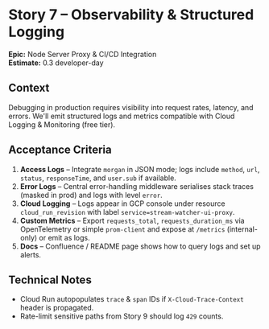 # Story 7 – Observability & Structured Logging

**Epic:** Node Server Proxy & CI/CD Integration  
**Estimate:** 0.3 developer-day

## Context
Debugging in production requires visibility into request rates, latency, and errors. We'll emit structured logs and metrics compatible with Cloud Logging & Monitoring (free tier).

## Acceptance Criteria
1. **Access Logs** – Integrate `morgan` in JSON mode; logs include `method`, `url`, `status`, `responseTime`, and `user.sub` if available.
2. **Error Logs** – Central error-handling middleware serialises stack traces (masked in prod) and logs with level `error`.
3. **Cloud Logging** – Logs appear in GCP console under resource `cloud_run_revision` with label `service=stream-watcher-ui-proxy`.
4. **Custom Metrics** – Export `requests_total`, `requests_duration_ms` via OpenTelemetry or simple `prom-client` and expose at `/metrics` (internal-only) or emit as logs.
5. **Docs** – Confluence / README page shows how to query logs and set up alerts.

## Technical Notes
* Cloud Run autopopulates `trace` & `span` IDs if `X-Cloud-Trace-Context` header is propagated.
* Rate-limit sensitive paths from Story 9 should log `429` counts. 
